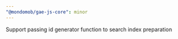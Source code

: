 ```yaml
---
"@mondomob/gae-js-core": minor
---
```


Support passing id generator function to search index preparation
